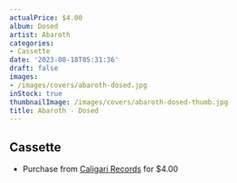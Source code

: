 ```yaml
---
actualPrice: $4.00
album: Dosed
artist: Abaroth
categories:
- Cassette
date: '2023-08-18T05:31:36'
draft: false
images:
- /images/covers/abaroth-dosed.jpg
inStock: true
thumbnailImage: /images/covers/abaroth-dosed-thumb.jpg
title: Abaroth - Dosed
---
```


## Cassette
* Purchase from [Caligari Records](https://caligarirecords.storenvy.com/products/34509151-abaroth-dosed) for $4.00
